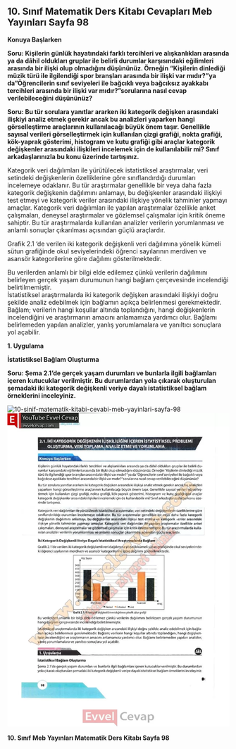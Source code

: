 ## 10. Sınıf Matematik Ders Kitabı Cevapları Meb Yayınları Sayfa 98

**Konuya Başlarken**

**Soru: Kişilerin günlük hayatındaki farklı tercihleri ve alışkanlıkları arasında ya da dâhil oldukları gruplar ile belirli durumlar karşısındaki eğilimleri arasında bir ilişki olup olmadığını düşününüz. Örneğin “Kişilerin dinlediği müzik türü ile ilgilendiği spor branşları arasında bir ilişki var mıdır?”ya da”Öğrencilerin sınıf seviyeleri ile bağcıklı veya bağcıksız ayakkabı tercihleri arasında bir ilişki var mıdır?”sorularına nasıl cevap verilebileceğini düşününüz?**

**Soru: Bu tür sorulara yanıtlar ararken iki kategorik değişken arasındaki ilişkiyi analiz etmek gerekir ancak bu analizleri yaparken hangi görselleştirme araçlarının kullanılacağı büyük önem taşır. Genellikle sayısal verileri görselleştirmek için kullanılan çizgi grafiği, nokta grafiği, kök-yaprak gösterimi, histogram ve kutu grafiği gibi araçlar kategorik değişkenler arasındaki ilişkileri incelemek için de kullanılabilir mi? Sınıf arkadaşlarınızla bu konu üzerinde tartışınız.**

Kategorik veri dağılımları ile yürütülecek istatistiksel araştırmalar, veri setindeki değişkenlerin özelliklerine göre sınıflandırdığı durumları incelemeye odaklanır. Bu tür araştırmalar genellikle bir veya daha fazla kategorik değişkenin dağılımını anlamayı, bu değişkenler arasındaki ilişkiyi test etmeyi ve kategorik veriler arasındaki ilişkiye yönelik tahminler yapmayı amaçlar. Kategorik veri dağılımları ile yapılan araştırmalar özellikle anket çalışmaları, deneysel araştırmalar ve gözlemsel çalışmalar için kritik öneme sahiptir. Bu tür araştırmalarda kullanılan analizler verilerin yorumlanması ve anlamlı sonuçlar çıkarılması açısından güçlü araçlardır.

Grafik 2.1 ‘de verilen iki kategorik değişkenli veri dağılımına yönelik kümeli sütun grafiğinde okul seviyelerindeki öğrenci sayılarının merdiven ve asansör kategorilerine göre dağılımı gösterilmektedir.

Bu verilerden anlamlı bir bilgi elde edilemez çünkü verilerin dağılımını belirleyen gerçek yaşam durumunun hangi bağlam çerçevesinde incelendiği belirtilmemiştir.  
 İstatistiksel araştırmalarda iki kategorik değişken arasındaki ilişkiyi doğru şekilde analiz edebilmek için bağlamın açıkça belirlenmesi gerekmektedir. Bağlam; verilerin hangi koşullar altında toplandığını, hangi değişkenlerin incelendiğini ve araştırmanın amacını anlamamıza yardımcı olur. Bağlamı belirlemeden yapılan analizler, yanlış yorumlamalara ve yanıltıcı sonuçlara yol açabilir.

**1. Uygulama**

**İstatistiksel Bağlam Oluşturma**

**Soru: Şema 2.1’de gerçek yaşam durumları ve bunlarla ilgili bağlamları içeren kutucuklar verilmiştir. Bu durumlardan yola çıkarak oluşturulan şemadaki iki kategorik değişkenli veriye dayalı istatistiksel bağlam örneklerini inceleyiniz.**

![10-sinif-matematik-kitabi-cevabi-meb-yayinlari-sayfa-98]()![10-sinif-matematik-kitabi-cevabi-meb-yayinlari-sayfa-98](./image1.webp)

**10. Sınıf Meb Yayınları Matematik Ders Kitabı Sayfa 98**